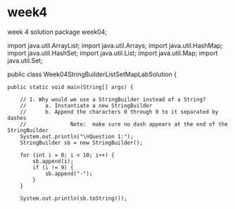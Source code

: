 # week4
week 4 solution
package week04;

import java.util.ArrayList;
import java.util.Arrays;
import java.util.HashMap;
import java.util.HashSet;
import java.util.List;
import java.util.Map;
import java.util.Set;

public class Week04StringBuilderListSetMapLabSolution {

	public static void main(String[] args) {

		// 1. Why would we use a StringBuilder instead of a String?
		// 		a. Instantiate a new StringBuilder
		//		b. Append the characters 0 through 9 to it separated by dashes
		// 				Note:  make sure no dash appears at the end of the StringBuilder
		System.out.println("\nQuestion 1:");
		StringBuilder sb = new StringBuilder();

		for (int i = 0; i < 10; i++) {
			sb.append(i);
			if (i != 9) {
				sb.append("-");
			}
		}

		System.out.println(sb.toString());
